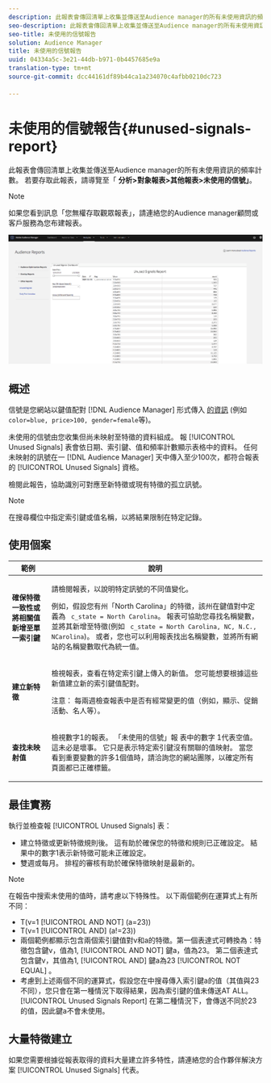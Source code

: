 ```yaml
---
description: 此報表會傳回清單上收集並傳送至Audience manager的所有未使用資訊的頻率計數。
seo-description: 此報表會傳回清單上收集並傳送至Audience manager的所有未使用資訊的頻率計數。
seo-title: 未使用的信號報告
solution: Audience Manager
title: 未使用的信號報告
uuid: 04334a5c-3e21-44db-b971-0b4457685e9a
translation-type: tm+mt
source-git-commit: dcc44161df89b44ca1a234070c4afbb0210dc723

---
```



# 未使用的信號報告{#unused-signals-report}

此報表會傳回清單上收集並傳送至Audience manager的所有未使用資訊的頻率計數。 若要存取此報表，請導覽至「 **分析>對象報表>其他報表>未使用的信號」**。

>[!NOTE]
>
>如果您看到訊息「您無權存取觀眾報表」，請連絡您的Audience manager顧問或客戶服務為您布建報表。

![未使用訊號報表的螢幕擷取](/help/using/reporting/dynamic-reports/assets/unused-signals.png)

## 概述

信號是您網站以鍵值配對 [!DNL Audience Manager] 形式傳入 [的資訊](../../reference/key-value-pairs-explained.md) (例如 `color=blue, price>100, gender=female`等)。

未使用的信號由您收集但尚未映射至特徵的資料組成。 報 [!UICONTROL Unused Signals] 表會依日期、索引鍵、值和頻率計數顯示表格中的資料。 任何未映射的訊號在一 [!DNL Audience Manager] 天中傳入至少100次，都符合報表的 [!UICONTROL Unused Signals] 資格。

檢閱此報告，協助識別可對應至新特徵或現有特徵的孤立訊號。

>[!NOTE]
>
>在搜尋欄位中指定索引鍵或值名稱，以將結果限制在特定記錄。

## 使用個案

<table id="table_E5EE0EC078E14EF4B197243488517A2D"> 
 <thead> 
  <tr> 
   <th colname="col1" class="entry"> 範例 </th> 
   <th colname="col2" class="entry"> 說明 </th> 
  </tr> 
 </thead>
 <tbody> 
  <tr> 
   <td colname="col1"> <p><b>確保特徵一致性或將相關值新增至單一索引鍵</b> </p> </td> 
   <td colname="col2"> <p>請檢閱報表，以說明特定訊號的不同值變化。 </p> <p>例如，假設您有州「North Carolina」的特徵，該州在鍵值對中定義為 <code> c_state = North Carolina</code>。 報表可協助您尋找名稱變數，並將其新增至特徵(例如 <code> c_state = North Carolina, NC, N.C., NCarolina</code>)。 或者，您也可以利用報表找出名稱變數，並將所有網站的名稱變數取代為統一值。 </p> <p> </p> </td> 
  </tr> 
  <tr> 
   <td colname="col1"> <p><b>建立新特徵</b> </p> </td> 
   <td colname="col2"> <p>檢視報表，查看在特定索引鍵上傳入的新值。 您可能想要根據這些新值建立新的索引鍵值配對。 </p> <p> <p>注意： 每兩週檢查報表中是否有經常變更的值（例如，顯示、促銷活動、名人等）。 </p> </p> </td> 
  </tr> 
  <tr> 
   <td colname="col1"> <p><b>查找未映射值</b> </p> </td> 
   <td colname="col2"> <p>檢視數字1的報表。 「未使用的信號」報 <span class="wintitle"> 表中的數字</span> 1代表空值。 這未必是壞事。 它只是表示特定索引鍵沒有關聯的值映射。 當您看到重要變數的許多1個值時，請洽詢您的網站團隊，以確定所有頁面都已正確標籤。 </p> </td> 
  </tr> 
 </tbody> 
</table>

## 最佳實務

執行並檢查報 [!UICONTROL Unused Signals] 表：

* 建立特徵或更新特徵規則後。 這有助於確保您的特徵和規則已正確設定。 結果中的數字1表示新特徵可能未正確設定。
* 雙週或每月。 排程的審核有助於確保特徵映射是最新的。

>[!NOTE]
>
>在報告中搜索未使用的值時，請考慮以下特殊性。 以下兩個範例在運算式上有所不同：

* T(v=1 [!UICONTROL AND NOT] (a=23))
* T(v=1 [!UICONTROL AND] (a!=23))
* 兩個範例都顯示包含兩個索引鍵值對v和a的特徵。第一個表達式可轉換為：特徵包含鍵v，值為1, [!UICONTROL AND NOT] 鍵a，值為23。 第二個表達式包含鍵v，其值為1, [!UICONTROL AND] 鍵a為23 [!UICONTROL NOT EQUAL] 。
* 考慮到上述兩個不同的運算式，假設您在中搜尋傳入索引鍵a的值（其值與23不同），您只會在第一種情況下取得結果，因為索引鍵的值未傳送AT ALL。 [!UICONTROL Unused Signals Report] 在第二種情況下，會傳送不同於23的值，因此鍵a不會未使用。

## 大量特徵建立

如果您需要根據從報表取得的資料大量建立許多特性，請連絡您的合作夥伴解決方案 [!UICONTROL Unused Signals] 代表。
